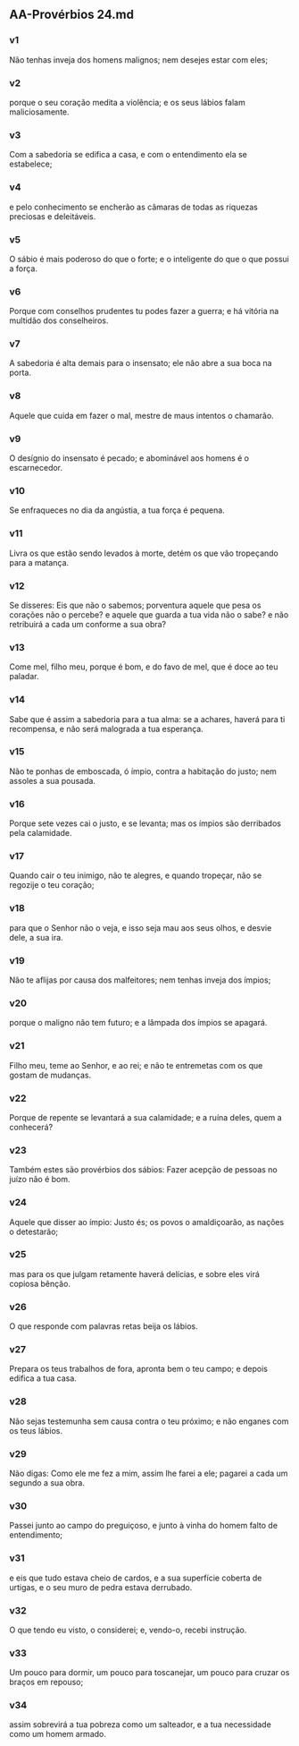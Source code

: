 ## AA-Provérbios 24.md
### v1
 Não tenhas inveja dos homens malignos; nem desejes estar com eles;
### v2
 porque o seu coração medita a violência; e os seus lábios falam maliciosamente.
### v3
 Com a sabedoria se edifica a casa, e com o entendimento ela se estabelece;
### v4
 e pelo conhecimento se encherão as câmaras de todas as riquezas preciosas e deleitáveis.
### v5
 O sábio é mais poderoso do que o forte; e o inteligente do que o que possui a força.
### v6
 Porque com conselhos prudentes tu podes fazer a guerra; e há vitória na multidão dos conselheiros.
### v7
 A sabedoria é alta demais para o insensato; ele não abre a sua boca na porta.
### v8
 Aquele que cuida em fazer o mal, mestre de maus intentos o chamarão.
### v9
 O desígnio do insensato é pecado; e abominável aos homens é o escarnecedor.
### v10
 Se enfraqueces no dia da angústia, a tua força é pequena.
### v11
 Livra os que estão sendo levados à morte, detém os que vão tropeçando para a matança.
### v12
 Se disseres: Eis que não o sabemos; porventura aquele que pesa os corações não o percebe? e aquele que guarda a tua vida não o sabe? e não retribuirá a cada um conforme a sua obra?
### v13
 Come mel, filho meu, porque é bom, e do favo de mel, que é doce ao teu paladar.
### v14
 Sabe que é assim a sabedoria para a tua alma: se a achares, haverá para ti recompensa, e não será malograda a tua esperança.
### v15
 Não te ponhas de emboscada, ó ímpio, contra a habitação do justo; nem assoles a sua pousada.
### v16
 Porque sete vezes cai o justo, e se levanta; mas os ímpios são derribados pela calamidade.
### v17
 Quando cair o teu inimigo, não te alegres, e quando tropeçar, não se regozije o teu coração;
### v18
 para que o Senhor não o veja, e isso seja mau aos seus olhos, e desvie dele, a sua ira.
### v19
 Não te aflijas por causa dos malfeitores; nem tenhas inveja dos ímpios;
### v20
 porque o maligno não tem futuro; e a lâmpada dos ímpios se apagará.
### v21
 Filho meu, teme ao Senhor, e ao rei; e não te entremetas com os que gostam de mudanças.
### v22
 Porque de repente se levantará a sua calamidade; e a ruína deles, quem a conhecerá?
### v23
 Também estes são provérbios dos sábios: Fazer acepção de pessoas no juízo não é bom.
### v24
 Aquele que disser ao ímpio: Justo és; os povos o amaldiçoarão, as nações o detestarão;
### v25
 mas para os que julgam retamente haverá delícias, e sobre eles virá copiosa bênção.
### v26
 O que responde com palavras retas beija os lábios.
### v27
 Prepara os teus trabalhos de fora, apronta bem o teu campo; e depois edifica a tua casa.
### v28
 Não sejas testemunha sem causa contra o teu próximo; e não enganes com os teus lábios.
### v29
 Não digas: Como ele me fez a mim, assim lhe farei a ele; pagarei a cada um segundo a sua obra.
### v30
 Passei junto ao campo do preguiçoso, e junto à vinha do homem falto de entendimento;
### v31
 e eis que tudo estava cheio de cardos, e a sua superfície coberta de urtigas, e o seu muro de pedra estava derrubado.
### v32
 O que tendo eu visto, o considerei; e, vendo-o, recebi instrução.
### v33
 Um pouco para dormir, um pouco para toscanejar, um pouco para cruzar os braços em repouso;
### v34
 assim sobrevirá a tua pobreza como um salteador, e a tua necessidade como um homem armado.
